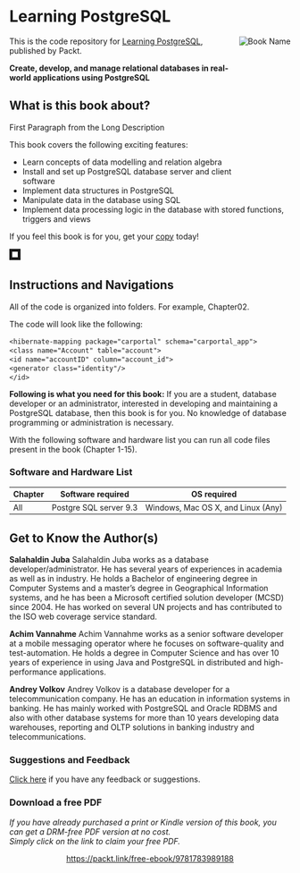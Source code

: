 # Learning PostgreSQL

<a href="https://prod.packtpub.com/in/big-data-and-business-intelligence/learning-postgresql?utm_source=github&utm_medium=repository&utm_campaign=9781783989188"><img src="https://prod.packtpub.com/media/catalog/product/cache/e4d64343b1bc593f1c5348fe05efa4a6/b/0/b01781_learning20postgresql_.jpg" alt="Book Name" height="256px" align="right"></a>

This is the code repository for [Learning PostgreSQL](https://prod.packtpub.com/in/big-data-and-business-intelligence/learning-postgresql?utm_source=github&utm_medium=repository&utm_campaign=9781783989188), published by Packt.

**Create, develop, and manage relational databases
in real-world applications using PostgreSQL**

## What is this book about?
First Paragraph from the Long Description

This book covers the following exciting features: 
* Learn concepts of data modelling and relation algebra
* Install and set up PostgreSQL database server and client software
* Implement data structures in PostgreSQL
* Manipulate data in the database using SQL
* Implement data processing logic in the database with stored functions, triggers and views

If you feel this book is for you, get your [copy](https://www.amazon.com/dp/1783989181) today!

<a href="https://prod.packtpub.com/in/big-data-and-business-intelligence/learning-postgresql?utm_source=github&utm_medium=repository&utm_campaign=9781783989188"><img src="https://raw.githubusercontent.com/PacktPublishing/GitHub/master/GitHub.png" alt="https://www.packtpub.com/" border="5" /></a>

## Instructions and Navigations
All of the code is organized into folders. For example, Chapter02.

The code will look like the following:
```
<hibernate-mapping package="carportal" schema="carportal_app">
<class name="Account" table="account">
<id name="accountID" column="account_id">
<generator class="identity"/>
</id>
```

**Following is what you need for this book:**
If you are a student, database developer or an administrator, interested in developing and maintaining a PostgreSQL database, then this book is for you. No knowledge of database programming or administration is necessary.

With the following software and hardware list you can run all code files present in the book (Chapter 1-15).

### Software and Hardware List

| Chapter  | Software required                   | OS required                        |
| -------- | ------------------------------------| -----------------------------------|
| All      |           Postgre SQL server 9.3    | Windows, Mac OS X, and Linux (Any) |


## Get to Know the Author(s)
**Salahaldin Juba**
Salahaldin Juba works as a database developer/administrator. He has several years of experiences in academia as well as in industry. He holds a Bachelor of engineering degree in Computer Systems and a master’s degree in Geographical Information systems, and he has been a Microsoft certified solution developer (MCSD) since 2004. He has worked on several UN projects and has contributed to the ISO web coverage service standard. 

**Achim Vannahme**
Achim Vannahme works as a senior software developer at a mobile messaging operator where he focuses on software-quality and test-automation. He holds a degree in Computer Science and has over 10 years of experience in using Java and PostgreSQL in distributed and high-performance applications.

**Andrey Volkov**
Andrey Volkov is a database developer for a telecommunication company. He has an education in information systems in banking. He has mainly worked with PostgreSQL and Oracle RDBMS and also with other database systems for more than 10 years developing data warehouses, reporting and OLTP solutions in banking industry and telecommunications.



### Suggestions and Feedback
[Click here](https://docs.google.com/forms/d/e/1FAIpQLSdy7dATC6QmEL81FIUuymZ0Wy9vH1jHkvpY57OiMeKGqib_Ow/viewform) if you have any feedback or suggestions.


### Download a free PDF

 <i>If you have already purchased a print or Kindle version of this book, you can get a DRM-free PDF version at no cost.<br>Simply click on the link to claim your free PDF.</i>
<p align="center"> <a href="https://packt.link/free-ebook/9781783989188">https://packt.link/free-ebook/9781783989188 </a> </p>